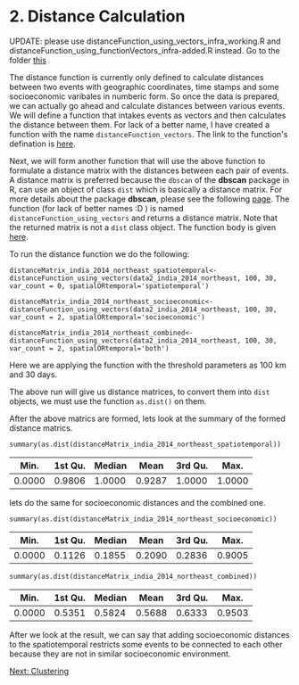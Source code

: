 # 2. Distance Calculation

UPDATE: please use distanceFunction_using_vectors_infra_working.R and distanceFunction_using_functionVectors_infra-added.R instead. Go to the folder [this](https://github.com/sudbasnet/distanceFunction/tree/master/function)


The distance function is currently only defined to calculate distances between two events with geographic coordinates, time stamps and some socioeconomic varibales in numberic form. So once the data is prepared, we can actually go ahead and calculate distances between various events. 
We will define a function that intakes events as vectors and then calculates the distance between them. For lack of a better name, I have created a function with the name `distanceFunction_vectors`.
The link to the function's defination is [here](https://github.com/sudbasnet/distanceFunction/blob/master/function/distanceFunction_vectors.r).

Next, we will form another function that will use the above function to formulate a distance matrix with the distances between each pair of events. A distance matrix is preferred because the `dbscan` of the **dbscan** package in R, can use an object of class `dist` which is basically a distance matrix. For more details about the package **dbscan**, please see the following [page](https://cran.r-project.org/web/packages/dbscan/dbscan.pdf).
The function (for lack of better names :D ) is named `distanceFunction_using_vectors` and returns a distance matrix. Note that the returned matrix is not a `dist` class object.
The function body is given [here](https://github.com/sudbasnet/distanceFunction/blob/master/function/distanceFunction_using_functionVectors.R).

To run the distance function we do the following:
```
distanceMatrix_india_2014_northeast_spatiotemporal<- distanceFunction_using_vectors(data2_india_2014_northeast, 100, 30, var_count = 0, spatialORtemporal='spatiotemporal')

distanceMatrix_india_2014_northeast_socioeconomic<- distanceFunction_using_vectors(data2_india_2014_northeast, 100, 30, var_count = 2, spatialORtemporal='socioeconomic')

distanceMatrix_india_2014_northeast_combined<- distanceFunction_using_vectors(data2_india_2014_northeast, 100, 30, var_count = 2, spatialORtemporal='both')
```
Here we are applying the function with the threshold parameters as 100 km and 30 days.

The above run will give us distance matrices, to convert them into `dist` objects, we must use the function `as.dist()` on them.

After the above matrics are formed, lets look at the summary of the formed distance matrics.
```
summary(as.dist(distanceMatrix_india_2014_northeast_spatiotemporal))
```
Min. | 1st Qu. | Median | Mean | 3rd Qu. | Max. 
-------- | -------- | -------- | -------- | -------- | --------
 0.0000 | 0.9806 | 1.0000 | 0.9287 | 1.0000 | 1.0000 

lets do the same for socioeconomic distances and the combined one.
```
summary(as.dist(distanceMatrix_india_2014_northeast_socioeconomic))
```
Min. | 1st Qu. | Median | Mean | 3rd Qu. | Max. 
-------- | -------- | -------- | -------- | -------- | --------
 0.0000 | 0.1126 | 0.1855 | 0.2090 | 0.2836 | 0.9005 

```
summary(as.dist(distanceMatrix_india_2014_northeast_combined))
```
Min. | 1st Qu. | Median | Mean | 3rd Qu. | Max. 
-------- | -------- | -------- | -------- | -------- | --------
0.0000 | 0.5351 | 0.5824 | 0.5688 | 0.6333 | 0.9503 

After we look at the result, we can say that adding socioeconomic distances to the spatiotemporal restricts some events to be connected to each other because they are not in similar socioeconomic environment.

[Next: Clustering](https://github.com/sudbasnet/distanceFunction/blob/master/documentation/clustering.md)
